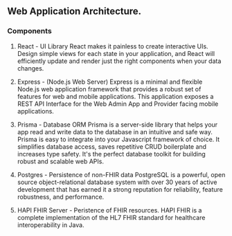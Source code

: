 ## Web Application Architecture.

### Components

1. React - UI Library
React makes it painless to create interactive UIs. Design simple views for each state in your application, and React will efficiently update and render just the right components when your data changes.


2. Express - (Node.js Web Server)
Express is a minimal and flexible Node.js web application framework that provides a robust set of features for web and mobile applications.
This application exposes a REST API Interface for the Web Admin App and Provider facing mobile applications.


3. Prisma - Database ORM
Prisma is a server-side library that helps your app read and write data to the database in an intuitive and safe way.
Prisma is easy to integrate into your Javascript framework of choice.
It simplifies database access, saves repetitive CRUD boilerplate and increases type safety. 
It's the perfect database toolkit for building robust and scalable web APIs.

4. Postgres - Persistence of non-FHIR data
PostgreSQL is a powerful, open source object-relational database system with over 30 years of active development that has earned it a strong reputation for reliability, feature robustness, and performance.


5. HAPI FHIR Server - Peristence of FHIR resources.
HAPI FHIR is a complete implementation of the HL7 FHIR standard for healthcare interoperability in Java.